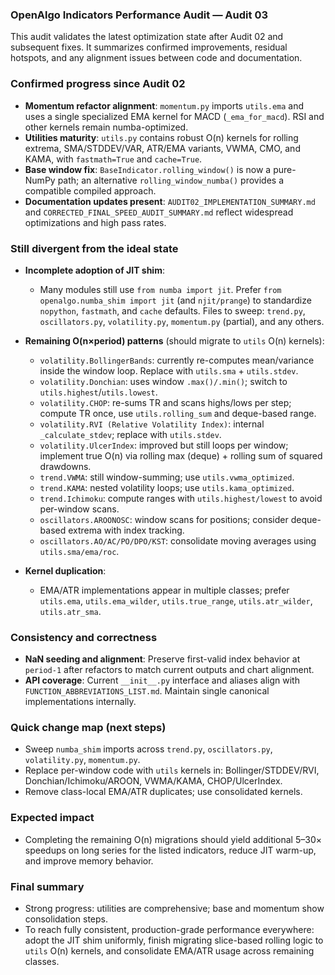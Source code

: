 ### OpenAlgo Indicators Performance Audit — Audit 03

This audit validates the latest optimization state after Audit 02 and subsequent fixes. It summarizes confirmed improvements, residual hotspots, and any alignment issues between code and documentation.

### Confirmed progress since Audit 02
- **Momentum refactor alignment**: `momentum.py` imports `utils.ema` and uses a single specialized EMA kernel for MACD (`_ema_for_macd`). RSI and other kernels remain numba-optimized.
- **Utilities maturity**: `utils.py` contains robust O(n) kernels for rolling extrema, SMA/STDDEV/VAR, ATR/EMA variants, VWMA, CMO, and KAMA, with `fastmath=True` and `cache=True`.
- **Base window fix**: `BaseIndicator.rolling_window()` is now a pure-NumPy path; an alternative `rolling_window_numba()` provides a compatible compiled approach.
- **Documentation updates present**: `AUDIT02_IMPLEMENTATION_SUMMARY.md` and `CORRECTED_FINAL_SPEED_AUDIT_SUMMARY.md` reflect widespread optimizations and high pass rates.

### Still divergent from the ideal state
- **Incomplete adoption of JIT shim**:
  - Many modules still use `from numba import jit`. Prefer `from openalgo.numba_shim import jit` (and `njit/prange`) to standardize `nopython`, `fastmath`, and `cache` defaults. Files to sweep: `trend.py`, `oscillators.py`, `volatility.py`, `momentum.py` (partial), and any others.

- **Remaining O(n×period) patterns** (should migrate to `utils` O(n) kernels):
  - `volatility.BollingerBands`: currently re-computes mean/variance inside the window loop. Replace with `utils.sma` + `utils.stdev`.
  - `volatility.Donchian`: uses window `.max()/.min()`; switch to `utils.highest`/`utils.lowest`.
  - `volatility.CHOP`: re-sums TR and scans highs/lows per step; compute TR once, use `utils.rolling_sum` and deque-based range.
  - `volatility.RVI (Relative Volatility Index)`: internal `_calculate_stdev`; replace with `utils.stdev`.
  - `volatility.UlcerIndex`: improved but still loops per window; implement true O(n) via rolling max (deque) + rolling sum of squared drawdowns.
  - `trend.VWMA`: still window-summing; use `utils.vwma_optimized`.
  - `trend.KAMA`: nested volatility loops; use `utils.kama_optimized`.
  - `trend.Ichimoku`: compute ranges with `utils.highest/lowest` to avoid per-window scans.
  - `oscillators.AROONOSC`: window scans for positions; consider deque-based extrema with index tracking.
  - `oscillators.AO/AC/PO/DPO/KST`: consolidate moving averages using `utils.sma/ema/roc`.

- **Kernel duplication**:
  - EMA/ATR implementations appear in multiple classes; prefer `utils.ema`, `utils.ema_wilder`, `utils.true_range`, `utils.atr_wilder`, `utils.atr_sma`.

### Consistency and correctness
- **NaN seeding and alignment**: Preserve first-valid index behavior at `period-1` after refactors to match current outputs and chart alignment.
- **API coverage**: Current `__init__.py` interface and aliases align with `FUNCTION_ABBREVIATIONS_LIST.md`. Maintain single canonical implementations internally.

### Quick change map (next steps)
- Sweep `numba_shim` imports across `trend.py`, `oscillators.py`, `volatility.py`, `momentum.py`.
- Replace per-window code with `utils` kernels in: Bollinger/STDDEV/RVI, Donchian/Ichimoku/AROON, VWMA/KAMA, CHOP/UlcerIndex.
- Remove class-local EMA/ATR duplicates; use consolidated kernels.

### Expected impact
- Completing the remaining O(n) migrations should yield additional 5–30× speedups on long series for the listed indicators, reduce JIT warm-up, and improve memory behavior.

### Final summary
- Strong progress: utilities are comprehensive; base and momentum show consolidation steps.
- To reach fully consistent, production-grade performance everywhere: adopt the JIT shim uniformly, finish migrating slice-based rolling logic to `utils` O(n) kernels, and consolidate EMA/ATR usage across remaining classes.


